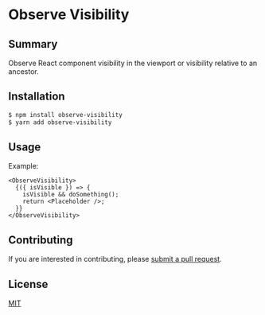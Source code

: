 # Observe Visibility

## Summary

Observe React component visibility in the viewport or visibility relative to an ancestor.

## Installation

```sh
$ npm install observe-visibility
$ yarn add observe-visibility
```

## Usage

Example:

```
<ObserveVisibility>
  {({ isVisible }) => {
    isVisible && doSomething();
    return <Placeholder />;
  }}
</ObserveVisibility>
```

## Contributing

If you are interested in contributing, please [submit a pull request](https://help.github.com/articles/about-pull-requests/).

## License

[MIT](http://opensource.org/licenses/MIT)
